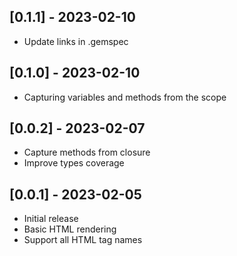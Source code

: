 ## [0.1.1] - 2023-02-10

- Update links in .gemspec

## [0.1.0] - 2023-02-10

- Capturing variables and methods from the scope

## [0.0.2] - 2023-02-07

- Capture methods from closure
- Improve types coverage

## [0.0.1] - 2023-02-05

- Initial release
- Basic HTML rendering
- Support all HTML tag names
